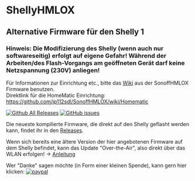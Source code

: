 # ShellyHMLOX

## Alternative Firmware für den Shelly 1

### Hinweis: Die Modifizierung des Shelly (wenn auch nur softwareseitig) erfolgt auf eigene Gefahr! Während der Arbeiten/des Flash-Vorgangs am geöffneten Gerät darf keine Netzspannung (230V) anliegen!

Für Informationen zur Einrichtung etc., bitte das [Wiki](https://github.com/jp112sdl/SonoffHMLOX/wiki) aus der SonoffHMLOX Firmware benutzen.
<br>Direktlink für die HomeMatic Einrichtung: https://github.com/jp112sdl/SonoffHMLOX/wiki/Homematic

[![Github All Releases](https://img.shields.io/github/downloads/jp112sdl/ShellyHMLOX/total.svg)](https://github.com/jp112sdl/ShellyHMLOX/releases)
[![GitHub issues](https://img.shields.io/github/issues/jp112sdl/ShellyHMLOX.svg)](https://github.com/jp112sdl/ShellyHMLOX/issues)

Die neueste kompilierte Firmware, die direkt auf den Shelly geflasht werden kann, findet ihr in den [Releases](https://github.com/jp112sdl/ShellyHMLOX/releases/latest).

Wenn sich bereits eine ältere Version der hier angebotenen Firmware auf dem Shelly befindet, kann das Update "Over-the-Air", also direkt über das WLAN erfolgen! -> [Anleitung](https://github.com/jp112sdl/HMLOX/wiki/Flash_OTA)

Wer "Danke" sagen möchte (in Form einer kleinen Spende), kann gern hier klicken: [![paypal](https://www.paypalobjects.com/en_US/i/btn/btn_donateCC_LG.gif)](https://www.paypal.com/cgi-bin/webscr?cmd=_s-xclick&hosted_button_id=UBX8NFNYVWW8N)
